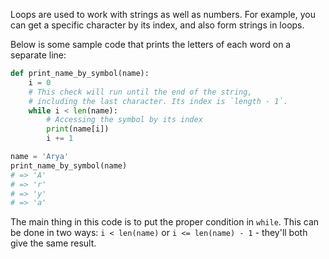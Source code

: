 
Loops are used to work with strings as well as numbers. For example, you can get a specific character by its index, and also form strings in loops.

Below is some sample code that prints the letters of each word on a separate line:

```python
def print_name_by_symbol(name):
    i = 0
    # This check will run until the end of the string,
    # including the last character. Its index is `length - 1`.
    while i < len(name):
        # Accessing the symbol by its index
        print(name[i])
        i += 1

name = 'Arya'
print_name_by_symbol(name)
# => 'A'
# => 'r'
# => 'y'
# => 'a'
```

The main thing in this code is to put the proper condition in `while`. This can be done in two ways: `i < len(name)` or `i <= len(name) - 1` - they'll both give the same result.
